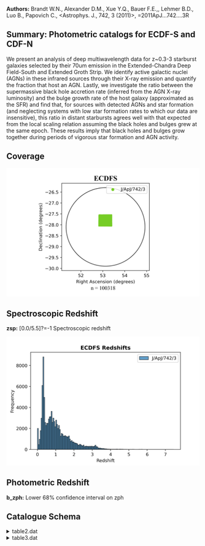 **Authors:** Brandt W.N., Alexander D.M., Xue Y.Q., Bauer F.E.,, Lehmer B.D., Luo B., Papovich C., <Astrophys. J., 742, 3 (2011)>, =2011ApJ...742....3R

## Summary: Photometric catalogs for ECDF-S and CDF-N 

We present an analysis of deep multiwavelength data for z~0.3-3 starburst galaxies selected by their 70um emission in the Extended-Chandra Deep Field-South and Extended Groth Strip. We identify active galactic nuclei (AGNs) in these infrared sources through their X-ray emission and quantify the fraction that host an AGN. Lastly, we investigate the ratio between the supermassive black hole accretion rate (inferred from the AGN X-ray luminosity) and the bulge growth rate of the host galaxy (approximated as the SFR) and find that, for sources with detected AGNs and star formation (and neglecting systems with low star formation rates to which our data are insensitive), this ratio in distant starbursts agrees well with that expected from the local scaling relation assuming the black holes and bulges grew at the same epoch. These results imply that black holes and bulges grow together during periods of vigorous star formation and AGN activity.
## Coverage
![image](https://raw.githubusercontent.com/joshgithubbin/Sherlock-DDF/refs/heads/main/Catalogue%20Plotting/Catalogues/J-ApJ-742-3/Subcatalogues/ECDFS/Plots/fieldcover.png)
## Spectroscopic Redshift 
 
**zsp:** [0.0/5.5]?=-1 Spectroscopic redshift 
 

![image](https://raw.githubusercontent.com/joshgithubbin/Sherlock-DDF/refs/heads/main/Catalogue%20Plotting/Catalogues/J-ApJ-742-3/Subcatalogues/ECDFS/Plots/zspec.png)
## Photometric Redshift 
 
**b_zph:** Lower 68% confidence interval on zph 
 

## Catalogue Schema

<details>
<summary>table2.dat</summary>

| Bytes   | Format   | Units      | Label     | Explanations                                                  |
|:--------|:---------|:-----------|:----------|:--------------------------------------------------------------|
| 1- 10   | F10.7    | deg        | RAdeg     | [52.80/53.42] Right Ascension J2000)                          |
| 12- 22  | F11.7    | deg        | DEdeg     | [-28.07/-27.52] Declination (J2000)                           |
| 24- 32  | F9.7     | ---        | zph       | [0/6.3] Photometric redshift                                  |
| 34- 42  | F9.7     | ---        | b_zph     | Lower 68% confidence interval on zphot                        |
| 44- 52  | F9.7     | ---        | B_zph     | Upper 68% confidence interval on zphot                        |
| 54- 62  | F9.7     | ---        | lz95      | Lower 95% confidence interval on zphot                        |
| 64- 72  | F9.7     | ---        | uz95      | Upper 95% confidence interval on zphot                        |
| 74- 80  | F7.4     | ---        | zsp       | [0.0034/5.828]?=-1 Spectroscopic redshift                     |
| 82- 83  | I2       | ---        | r_zsp     | ?=-1 Reference for zsp (1)                                    |
| 85- 90  | A6       | ---        | T         | Type of best-fit template (Galaxy, Hybrid, Star               |
| 92- 96  | I5       | ---        | X-ID      | ?=-1 Associated 2Ms CDF-S or 250ks                            |
| 98      | I1       | ---        | G-ID      | [0/1] Source inside GOODS-S region? (1=yes)                   |
| 100-107 | F8.4     | mag        | FUV       | ?=-99 GALEX FUV band AB magnitude (153nm) [DR4]               |
| 109-116 | F8.4     | mag        | e_FUV     | ?=-99 Uncertainty in FUV                                      |
| 118-125 | F8.4     | mag        | NUV       | ?=-99 GALEX NUV band AB magnitude (231nm) [DR4]               |
| 127-134 | F8.4     | mag        | e_NUV     | ?=-99 Uncertainty in NUV                                      |
| 136-146 | F11.7    | mag        | UMYC      | ?=-99 MUSYC U band AB magnitude (3)                           |
| 148-155 | F8.4     | mag        | e_UMYC    | ?=-99 Uncertainty in UMYC                                     |
| 157-164 | F8.4     | mag        | BMYC      | ?=-99 MUSYC B band AB magnitude (3)                           |
| 166-173 | F8.4     | mag        | e_BMYC    | ?=-99 Uncertainty in BMYC                                     |
| 175-182 | F8.4     | mag        | VMYC      | ?=-99 MUSYC V band AB magnitude (3)                           |
| 184-191 | F8.4     | mag        | e_VMYC    | ?=-99 Uncertainty in VMYC                                     |
| 193-200 | F8.4     | mag        | RMYC      | ?=-99 MUSYC R band AB magnitude (3)                           |
| 202-209 | F8.4     | mag        | e_RMYC    | ?=-99 Uncertainty in RMYC                                     |
| 211-218 | F8.4     | mag        | IMYC      | ?=-99 MUSYC I band AB magnitude (3)                           |
| 220-227 | F8.4     | mag        | e_IMYC    | ?=-99 Uncertainty in IMYC                                     |
| 229-236 | F8.4     | mag        | O3MYC     | ?=-99 MUSYC O3 (501nm) band AB magnitude (3)                  |
| 238-245 | F8.4     | mag        | e_O3MYC   | ?=-99 Uncertainty in O3MYC                                    |
| 247-254 | F8.4     | mag        | ZMYC      | ?=-99 MUSYC Z band AB magnitude (3)                           |
| 256-263 | F8.4     | mag        | e_ZMYC    | ?=-99 Uncertainty in ZMYC                                     |
| 265-272 | F8.4     | mag        | JMYC      | ?=-99 MUSYC J band AB magnitude (3)                           |
| 274-281 | F8.4     | mag        | e_JMYC    | ?=-99 Uncertainty in JMYC                                     |
| 283-290 | F8.4     | mag        | KMYC      | ?=-99 MUSYC K band AB magnitude (3)                           |
| 292-299 | F8.4     | mag        | e_KMYC    | ?=-99 Uncertainty in KMYC                                     |
| 301-308 | F8.4     | mag        | UMIC      | ?=-99 MUSIC U band AB magnitude (5)                           |
| 310-317 | F8.4     | mag        | e_UMIC    | ?=-99 Uncertainty in UMIC                                     |
| 319-325 | F7.3     | mag        | U35MIC    | ?=-99 MUSIC U_35_ band AB magnitude (359nm) (5)               |
| 327-334 | F8.4     | mag        | e_U35MIC  | ?=-99 Uncertainty in U35MIC                                   |
| 336-342 | F7.3     | mag        | U38MIC    | ?=-99 MUSIC U_38_ band AB magnitude (368nm) (5)               |
| 344-351 | F8.4     | mag        | e_U38MIC  | ?=-99 Uncertainty in U38MIC                                   |
| 353-359 | F7.3     | mag        | F435W     | ?=-99 HST/WFPC2 F435W band AB magnitude                       |
| 361-368 | F8.4     | mag        | e_F435W   | ?=-99 Uncertainty in F435W                                    |
| 370-376 | F7.3     | mag        | F606W     | ?=-99 HST/WFPC2 F606W band AB magnitude                       |
| 378-385 | F8.4     | mag        | e_F606W   | ?=-99 Uncertainty in F606W                                    |
| 387-393 | F7.3     | mag        | F775W     | ?=-99 HST/WFPC2 F775W band AB magnitude                       |
| 395-402 | F8.4     | mag        | e_F775W   | ?=-99 Uncertainty in F775W                                    |
| 404-410 | F7.3     | mag        | F850LP    | ?=-99 HST/WFPC2 F850LP band AB magnitude                      |
| 412-419 | F8.4     | mag        | e_F850LP  | ?=-99 Uncertainty in F850LP                                   |
| 421-427 | F7.3     | mag        | JMIC      | ?=-99 MUSIC J band AB magnitude (5)                           |
| 429-436 | F8.4     | mag        | e_JMIC    | ?=-99 Uncertainty in JMIC                                     |
| 438-444 | F7.3     | mag        | HMIC      | ?=-99 MUSIC H band AB magnitude (5)                           |
| 446-453 | F8.4     | mag        | e_HMIC    | ?=-99 Uncertainty in HMIC                                     |
| 455-461 | F7.3     | mag        | KMIC      | ?=-99 MUSIC K band AB magnitude (5)                           |
| 463-470 | F8.4     | mag        | e_KMIC    | ?=-99 Uncertainty in KMIC                                     |
| 472-479 | F8.4     | mag        | UC17      | ?=-99 COMBO-17 U band AB magnitude (4)                        |
| 481-488 | F8.4     | mag        | e_UC17    | ?=-99 Uncertainty in UC17                                     |
| 490-497 | F8.4     | mag        | BC17      | ?=-99 COMBO-17 B band AB magnitude (4)                        |
| 499-506 | F8.4     | mag        | e_BC17    | ?=-99 Uncertainty in BC17                                     |
| 508-515 | F8.4     | mag        | VC17      | ?=-99 COMBO-17 V band AB magnitude (4)                        |
| 517-524 | F8.4     | mag        | e_VC17    | ?=-99 Uncertainty in VC17                                     |
| 526-533 | F8.4     | mag        | RC17      | ?=-99 COMBO-17 R band AB magnitude (4)                        |
| 535-542 | F8.4     | mag        | e_RC17    | ?=-99 Uncertainty in RC17                                     |
| 544-551 | F8.4     | mag        | IC17      | ?=-99 COMBO-17 I band AB magnitude (4)                        |
| 553-560 | F8.4     | mag        | e_IC17    | ?=-99 Uncertainty in IC17                                     |
| 562-569 | F8.4     | mag        | 420C17    | ?=-99 COMBO-17 filter 420nm AB magnitude (4)                  |
| 571-578 | F8.4     | mag        | e_420C17  | ?=-99 Uncertainty in 420C17                                   |
| 580-587 | F8.4     | mag        | 464C17    | ?=-99 COMBO-17 filter 464nm AB magnitude (4)                  |
| 589-596 | F8.4     | mag        | e_464C17  | ?=-99 Uncertainty in 464C17                                   |
| 598-605 | F8.4     | mag        | 485C17    | ?=-99 COMBO-17 filter 485nm AB magnitude (4)                  |
| 607-614 | F8.4     | mag        | e_485C17  | ?=-99 Uncertainty in 485C17                                   |
| 616-623 | F8.4     | mag        | 518C17    | ?=-99 COMBO-17 filter 518nm AB magnitude (4)                  |
| 625-632 | F8.4     | mag        | e_518C17  | ?=-99 Uncertainty in 518C17                                   |
| 634-641 | F8.4     | mag        | 571C17    | ?=-99 COMBO-17 filter 571nm AB magnitude (4)                  |
| 643-650 | F8.4     | mag        | e_571C17  | ?=-99 Uncertainty in 571C17                                   |
| 652-659 | F8.4     | mag        | 604C17    | ?=-99 COMBO-17 filter 604nm AB magnitude (4)                  |
| 661-668 | F8.4     | mag        | e_604C17  | ?=-99 Uncertainty in 604C17                                   |
| 670-677 | F8.4     | mag        | 646C17    | ?=-99 COMBO-17 filter 646nm AB magnitude (4)                  |
| 679-686 | F8.4     | mag        | e_646C17  | ?=-99 Uncertainty in 646C17                                   |
| 688-695 | F8.4     | mag        | 696C17    | ?=-99 COMBO-17 filter 696nm AB magnitude (4)                  |
| 697-704 | F8.4     | mag        | e_696C17  | ?=-99 Uncertainty in 696C17                                   |
| 706-713 | F8.4     | mag        | 753C17    | ?=-99 COMBO-17 filter 753nm AB magnitude (4)                  |
| 715-722 | F8.4     | mag        | e_753C17  | ?=-99 Uncertainty in 753C17                                   |
| 724-731 | F8.4     | mag        | 815C17    | ?=-99 COMBO-17 filter 815nm AB magnitude (4)                  |
| 733-740 | F8.4     | mag        | e_815C17  | ?=-99 Uncertainty in 815C17                                   |
| 742-749 | F8.4     | mag        | 855C17    | ?=-99 COMBO-17 filter 855nm AB magnitude (4)                  |
| 751-758 | F8.4     | mag        | e_855C17  | ?=-99 Uncertainty in 855C17                                   |
| 760-767 | F8.4     | mag        | 915C17    | ?=-99 COMBO-17 filter 915nm AB magnitude (4)                  |
| 769-776 | F8.4     | mag        | e_915C17  | ?=-99 Uncertainty in 915C17                                   |
| 778-785 | F8.4     | mag        | [3.6]     | ?=-99 Spitzer/IRAC 3.6um band AB magnitude (6)                |
| 787-794 | F8.4     | mag        | e_[3.6]   | ?=-99 Uncertainty in [3.6]                                    |
| 796-803 | F8.4     | mag        | [4.5]     | ?=-99 Spitzer/IRAC 4.5um band AB magnitude (6)                |
| 805-812 | F8.4     | mag        | e_[4.5]   | ?=-99 Uncertainty in [4.5]                                    |
| 814-821 | F8.4     | mag        | [5.8]     | ?=-99 Spitzer/IRAC 5.8um band AB magnitude (6)                |
| 823-830 | F8.4     | mag        | e_[5.8]   | ?=-99 Uncertainty in [5.8]                                    |
| 832-839 | F8.4     | mag        | [8.0]     | ?=-99 Spitzer/IRAC 8.0um band AB magnitude (6)                |
| 841-848 | F8.4     | mag        | e_[8.0]   | ?=-99 Uncertainty in [8.0]                                    |
| 1       | =        | Vanzella   | et        | al. 2008, Cat. J/A+A/478/83;                                  |
| 2       | =        | Le         | Fevre     | et al. 2004, Cat. J/A+A/428/1043;                             |
| 3       | =        | Szokoly    | et        | al. 2004, Cat. J/ApJS/155/271;                                |
| 4       | =        | Croom      | et        | al. 2001, Cat. J/MNRAS/328/150;                               |
| 5       | =        | Dickinson  | et        | al. 2004, Cat. J/ApJ/600/L99;                                 |
| 6       | =        | van        | der       | Wel et al. 2004ApJ...601L...5V;                               |
| 7       | =        | Bunker     | et        | al. 2003MNRAS.342L..47B;                                      |
| 8       | =        | Stanway    | et        | al. 2004ApJ...607..704S;                                      |
| 9       | =        | Mignoli    | et        | al. 2005, Cat. J/A+A/437/883;                                 |
| 10      | =        | Silverman, | Mainieri, | et al., in preparation;                                       |
| 11      | =        | Cristiani  | et        | al. 2000A&A...359..489C;                                      |
| 12      | =        | Strolger   | et        | al. 2004, Cat. J/ApJ/613/200;                                 |
| 13      | =        | Ravikumar  | et        | al. 2007, Cat. J/A+A/465/1099;                                |
| 14      | =        | Stanway    | et        | al. 2004ApJ...607..704S;                                      |
| 15      | =        | Treister   | et        | al. 2009, Cat. J/ApJ/693/1713;                                |
| 16      | =        | Popesso    | et        | al. 2009A&A...494..443P (VIMOS VLT low-resolution survey);    |
| 17      | =        | Popesso    | et        | al. 2009A&A...494..443P (VIMOS VLT medium-resolution survey); |
| 18      | =        | Grazian    | et        | al. 2006, Cat. J/A+A/449/951;                                 |
| 19      | =        | Zheng      | et        | al. 2004, Cat. J/ApJS/155/73.                                 |
| 1003    | to       | -1033      | numbers   | and                                                           |
| 17      | optical  | catalog    | (Wolf     | et al. 2004, Cat. II/253;                                     |

**Note**: Spectroscopic reference as follows:
   1 = Vanzella et al. 2008, Cat. J/A+A/478/83;
   2 = Le Fevre et al. 2004, Cat. J/A+A/428/1043;
   3 = Szokoly et al. 2004, Cat. J/ApJS/155/271;
   4 = Croom et al. 2001, Cat. J/MNRAS/328/150;
   5 = Dickinson et al. 2004, Cat. J/ApJ/600/L99;
   6 = van der Wel et al. 2004ApJ...601L...5V;
   7 = Bunker et al. 2003MNRAS.342L..47B;
   8 = Stanway et al. 2004ApJ...607..704S;
   9 = Mignoli et al. 2005, Cat. J/A+A/437/883;
  10 = Silverman, Mainieri, et al., in preparation;
  11 = Cristiani et al. 2000A&A...359..489C;
  12 = Strolger et al. 2004, Cat. J/ApJ/613/200;
  13 = Ravikumar et al. 2007, Cat. J/A+A/465/1099;
  14 = Stanway et al. 2004ApJ...607..704S;
  15 = Treister et al. 2009, Cat. J/ApJ/693/1713;
  16 = Popesso et al. 2009A&A...494..443P (VIMOS VLT low-resolution survey);
  17 = Popesso et al. 2009A&A...494..443P (VIMOS VLT medium-resolution survey);
  18 = Grazian et al. 2006, Cat. J/A+A/449/951;
  19 = Zheng et al. 2004, Cat. J/ApJS/155/73.
Note (2): ID of the associated X-ray source (if any) from the 2Ms CDF-S catalog
          of Luo et al. (2008, Cat. J/ApJS/179/19, <[LBB2008] NNN> in Simbad) or
          the 250ks E-CDF-S catalog of Lehmer et al. (2005, Cat. J/ApJS/161/21,
          <[LBA2005] SNN> in Simbad (S1-S33) for -1003 to -1033 numbers and
          <[LBA2005] NNN> in Simbad) for other negative numbers.
Note (3): From the MUSYC BVR-detected optical catalog (Gawiser et al.
          2006, Cat. J/ApJS/162/1) and the MUSYC near-infrared catalog (Taylor
          et al. 2009, Cat. J/ApJS/183/295)
Note (4): From the COMBO-17 optical catalog (Wolf et al. 2004, Cat. II/253;
          2008A&A...492..933W)
Note (5): From the MUSIC catalog (Grazian et al. 2006, Cat. J/A+A/449/951)
Note (6): From the SIMPLE Spitzer IRAC catalog (Damen et al.
          2009ApJ...690..937D)

</details>

<details>
<summary>table3.dat</summary>

| Bytes   | Format   | Units    | Label    | Explanations                                    |
|:--------|:---------|:---------|:---------|:------------------------------------------------|
| 1- 11   | F11.7    | deg      | RAdeg    | [188.740/189.692] Right Ascension (J2000)       |
| 13- 22  | F10.7    | deg      | DEdeg    | [61.963/62.410] Declination (J2000)             |
| 24- 30  | F7.5     | ---      | zph      | [0/6.04918] Photometric redshift                |
| 32- 38  | F7.5     | ---      | b_zph    | Lower 68% confidence interval on zph            |
| 40- 46  | F7.5     | ---      | B_zph    | Upper 68% confidence interval on zph            |
| 48- 54  | F7.5     | ---      | lz95     | Lower 95% confidence interval on zph            |
| 56- 62  | F7.5     | ---      | uz95     | Upper 95% confidence interval on zph            |
| 64- 71  | F8.5     | ---      | zsp      | [0.0/5.5]?=-1 Spectroscopic redshift            |
| 73- 74  | I2       | ---      | r_zsp    | [1/7]?=-1 Reference for zsp (1)                 |
| 76      | I1       | ---      | T        | [0/4] Type of best-fit template (4=WD, 3=star,  |
| 78- 80  | I3       | ---      | X-ID     | [1/582]?=-1 In 2Ms CDF-N X-ray source catalog?  |
| 82      | I1       | ---      | G-ID     | [0/1] Source inside GOODS-N region? (1=yes)     |
| 84- 94  | F11.7    | mag      | Umag     | ?=-99 U band AB magnitude (2)                   |
| 96-106  | F11.7    | mag      | e_Umag   | ?=-99 Uncertainty in Umag                       |
| 108-118 | F11.7    | mag      | Bmag     | ?=-99 B band AB magnitude (2)                   |
| 120-130 | F11.7    | mag      | e_Bmag   | ?=-99 Uncertainty in Bmag                       |
| 132-142 | F11.7    | mag      | Vmag     | ?=-99 V band AB magnitude (2)                   |
| 144-154 | F11.7    | mag      | e_Vmag   | ?=-99 Uncertainty in Vmag                       |
| 156-166 | F11.7    | mag      | Rmag     | ?=-99 R band AB magnitude (2)                   |
| 168-178 | F11.7    | mag      | e_Rmag   | ?=-99 Uncertainty in Rmag                       |
| 180-190 | F11.7    | mag      | Imag     | ?=-99 I band AB magnitude (2)                   |
| 192-202 | F11.7    | mag      | e_Imag   | ?=-99 Uncertainty in Imag                       |
| 204-214 | F11.7    | mag      | Zmag     | ?=-99 Z band AB magnitude (2)                   |
| 216-226 | F11.7    | mag      | e_Zmag   | ?=-99 Uncertainty in Zmag                       |
| 228-238 | F11.7    | mag      | HKmag    | ?=-99 HK band AB magnitude (2)                  |
| 240-250 | F11.7    | mag      | e_HKmag  | ?=-99 Uncertainty in HKmag                      |
| 252-262 | F11.7    | mag      | [3.6]    | ?=-99 Spitzer/IRAC 3.6um band AB magnitude (2)  |
| 264-274 | F11.7    | mag      | e_[3.6]  | ?=-99 Uncertainty in [3.6]                      |
| 276-286 | F11.7    | mag      | [4.5]    | ?=-99 Spitzer/IRAC 4.5um band AB magnitude (2)  |
| 288-298 | F11.7    | mag      | e_[4.5]  | ?=-99 Uncertainty in [4.5]                      |
| 300-310 | F11.7    | mag      | [5.8]    | ?=-99 Spitzer/IRAC 5.8um band AB magnitude (2)  |
| 312-322 | F11.7    | mag      | e_[5.8]  | ?=-99 Uncertainty in [5.8]                      |
| 324-334 | F11.7    | mag      | [8.0]    | ?=-99 Spitzer/IRAC 8.0um band AB magnitude (2)  |
| 336-346 | F11.7    | mag      | e_[8.0]  | ?=-99 Uncertainty in [8.0]                      |
| 348-358 | F11.7    | mag      | F435W    | ?=-99 HST/WFPC2 F435W band mag (2)              |
| 360-370 | F11.7    | mag      | e_F435W  | ?=-99 Uncertainty in F435W                      |
| 372-382 | F11.7    | mag      | F606W    | ?=-99 HST/WFPC2 F606W band AB magnitude (2)     |
| 384-394 | F11.7    | mag      | e_F606W  | ?=-99 Uncertainty in F606W                      |
| 396-406 | F11.7    | mag      | F775W    | ?=-99 HST/WFPC2 F775W band mag (2)              |
| 408-418 | F11.7    | mag      | e_F775W  | ?=-99 Uncertainty in F775W                      |
| 420-430 | F11.7    | mag      | F850LP   | ?=-99 HST/WFPC2 F850LP band AB magnitude (2)    |
| 432-442 | F11.7    | mag      | e_F850LP | ?=-99 Uncertainty in F850LP                     |
| 444-454 | F11.7    | mag      | NUV      | ?=-99 GALEX NUV band AB magnitude (231nm) [DR4] |
| 456-466 | F11.7    | mag      | e_NUV    | ?=-99 Uncertainty in NUV                        |
| 468-478 | F11.7    | mag      | FUV      | ?=-99 GALEX FUV band AB magnitude (153nm) [DR4] |
| 480-490 | F11.7    | mag      | e_FUV    | ?=-99 Uncertainty in FUV                        |
| 492-502 | F11.7    | mag      | Kmag     | ?=-99 Ks band AB magnitude (3)                  |
| 1       | =        | Barger   | et       | al. (2008, Cat. J/ApJ/689/687);                 |
| 2       | =        | Cowie    | et       | al. (2004, Cat. J/AJ/127/3137);                 |
| 3       | =        | Wirth    | et       | al. (2004, Cat. J/AJ/127/3121);                 |
| 4       | =        | Reddy    | et       | al. (2006, Cat. J/ApJ/653/1004);                |
| 5       | =        | Barger   | et       | al. (2003, Cat. J/AJ/126/632);                  |
| 6       | =        | Trouille | et       | al. (2008, Cat. J/ApJS/179/1);                  |
| 7       | =        | Chapman  | et       | al. (2005, Cat. J/ApJ/622/772).                 |

**Note**: Reference as follows:
   1 = Barger et al. (2008, Cat. J/ApJ/689/687);
   2 = Cowie et al. (2004, Cat. J/AJ/127/3137);
   3 = Wirth et al. (2004, Cat. J/AJ/127/3121);
   4 = Reddy et al. (2006, Cat. J/ApJ/653/1004);
   5 = Barger et al. (2003, Cat. J/AJ/126/632);
   6 = Trouille et al. (2008, Cat. J/ApJS/179/1);
   7 = Chapman et al. (2005, Cat. J/ApJ/622/772).
Note (2): From the GOODS-N HST ACS and Spitzer IRAC photometric catalogs
     (Dickinson et al. 2003mglh.conf..324D) and the CDF-N Spitzer IRAC
     catalog derived from unpublished IRAC archival data.
Note (3): From the the ACS GOODS-N region Ks (<24.5) catalog (Barger et al.
     2008, Cat. J/ApJ/689/687).

</details>
